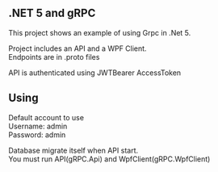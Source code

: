 ## .NET 5 and gRPC

This project shows an example of using Grpc in .Net 5.

Project includes an API and a WPF Client.\
Endpoints are in .proto files

API is authenticated using JWTBearer AccessToken

## Using
Default account to use\
Username: admin\
Password: admin

Database migrate itself when API start. \
You must run API(gRPC.Api) and WpfClient(gRPC.WpfClient)